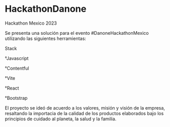 # HackathonDanone
Hackathon Mexico 2023

Se presenta una solución para el evento #DanoneHackathonMexico utilizando las siguientes herramientas: 

Stack

°Javascript

°Contentful

°Vite

°React

°Bootstrap

El proyecto se ideó de acuerdo a los valores, misión y visión de la empresa, resaltando la importacia de la calidad de los productos elaborados bajo los principios de cuidado al planeta, la salud y la familia.
